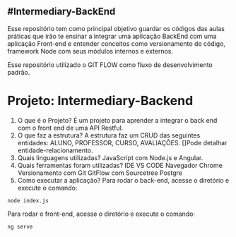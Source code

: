 #Intermediary-BackEnd
------------
Esse repositório tem como principal objetivo guardar os códigos das aulas práticas que irão te ensinar a integrar uma aplicação BackEnd com uma aplicação Front-end e entender conceitos como versionamento de código, framework Node com seus módulos internos e externos.

Esse repositório utilizado o GIT FLOW como fluxo de desenvolvimento padrão.

# Projeto: Intermediary-Backend

1. O que é o Projeto?
  É um projeto para aprender a integrar o back end com o front end de uma API Restful.
2. O que faz a estrutura?
  A estrutura faz um CRUD das seguintes entidades: ALUNO, PROFESSOR, CURSO, AVALIAÇÕES.
  []Pode detalhar entidade-relacionamento.
3. Quais linguagens utilizadas?
  JavaScript com Node.js e Angular.
4. Quais ferramentas foram utilizadas?
  IDE VS CODE
  Navegador Chrome
  Versionamento com Git
  GitFlow com Sourcetree
  Postgre
6. Como executar a aplicação?
  Para rodar o back-end, acesse o diretório <lgpd-back> e execute o comando:
  ```
  node index.js
  ```

  Para rodar o front-end, acesse o diretório <lgpd-front> e execute o comando:
  ```
  ng serve
  ```
